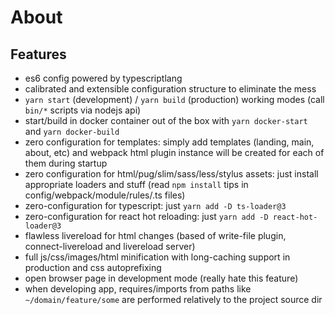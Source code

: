 # About

## Features

- es6 config powered by typescriptlang
- calibrated and extensible configuration structure to eliminate the mess
- `yarn start` (development) / `yarn build` (production) working modes (call `bin/*` scripts via nodejs api)
- start/build in docker container out of the box with `yarn docker-start` and `yarn docker-build`
- zero configuration for templates: simply add templates (landing, main, about, etc) and webpack html plugin instance will be created for each of them during startup
- zero configuration for html/pug/slim/sass/less/stylus assets: just install appropriate loaders and stuff (read `npm install` tips in config/webpack/module/rules/<rule>.ts files) 
- zero-configuration for typescript: just `yarn add -D ts-loader@3`
- zero-configuration for react hot reloading: just `yarn add -D react-hot-loader@3`
- flawless livereload for html changes (based of write-file plugin, connect-livereload and livereload server)
- full js/css/images/html minification with long-caching support in production and css autoprefixing
- open browser page in development mode (really hate this feature)
- when developing app, requires/imports from paths like `~/domain/feature/some` are performed relatively to the project source dir
